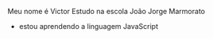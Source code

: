 Meu nome é Victor 
Estudo na escola João Jorge Marmorato 
- estou aprendendo a linguagem JavaScript
